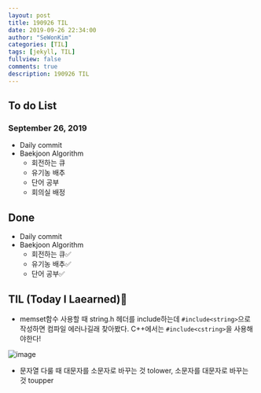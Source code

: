 ```yaml
---
layout: post
title: 190926 TIL
date: 2019-09-26 22:34:00
author: "SeWonKim"
categories: [TIL]
tags: [jekyll, TIL]
fullview: false
comments: true
description: 190926 TIL
---
```


## To do List

### September 26, 2019

- Daily commit
- Baekjoon Algorithm
  - 회전하는 큐
  - 유기농 배추
  - 단어 공부
  - 회의실 배정

## Done

- Daily commit
- Baekjoon Algorithm
  - 회전하는 큐✅
  - 유기농 배추✅
  - 단어 공부✅

## TIL (Today I Laearned)🤔

- memset함수 사용할 때 string.h 헤더를 include하는데 `#include<string>`으로 작성하면 컴파일 에러나길래 찾아봤다.
  C++에서는 `#include<cstring>`을 사용해야한다!

![image](https://user-images.githubusercontent.com/30452963/65704451-8e2af280-e0c1-11e9-9b9f-229928b0be08.png)

- 문자열 다룰 때 대문자를 소문자로 바꾸는 것 tolower, 소문자를 대문자로 바꾸는 것 toupper
